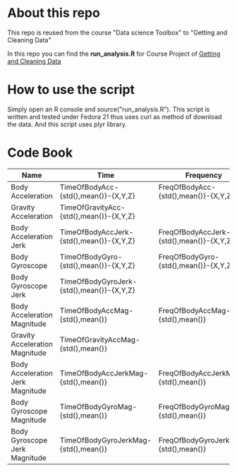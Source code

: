 # About this repo
This repo is reused from the course "Data science Toolbox" to "Getting and Cleaning Data"

In this repo you can find the **run_analysis.R** for Course Project of [Getting and Cleaning Data](https://class.coursera.org/getdata-032/)

# How to use the script

Simply open an R console and source("run_analysis.R"). This script is written and tested under Fedora 21 thus uses curl as method of download the data. And this script uses plyr library.

# Code Book
Name | Time | Frequency 
-----|------|----------
Body Acceleration | TimeOfBodyAcc-{std(),mean()}-{X,Y,Z} | FreqOfBodyAcc-{std(),mean()}-{X,Y,Z}
Gravity Acceleration | TimeOfGravityAcc-{std(),mean()}-{X,Y,Z} | 
Body Acceleration Jerk | TimeOfBodyAccJerk-{std(),mean()}-{X,Y,Z} | FreqOfBodyAccJerk-{std(),mean()}-{X,Y,Z} 
Body Gyroscope | TimeOfBodyGyro-{std(),mean()}-{X,Y,Z} | FreqOfBodyGyro-{std(),mean()}-{X,Y,Z}
Body Gyroscope Jerk | TimeOfBodyGyroJerk-{std(),mean()}-{X,Y,Z} | 
Body Acceleration Magnitude | TimeOfBodyAccMag-{std(),mean()} | FreqOfBodyAccMag-{std(),mean()}
Gravity Acceleration Magnitude | TimeOfGravityAccMag-{std(),mean()} | 
Body Acceleration Jerk Magnitude | TimeOfBodyAccJerkMag-{std(),mean()} | FreqOfBodyAccJerkMag-{std(),mean()}
Body Gyroscope Magnitude | TimeOfBodyGyroMag-{std(),mean()} | FreqOfBodyGyroMag-{std(),mean()}
Body Gyroscope Jerk Magnitude | TimeOfBodyGyroJerkMag-{std(),mean()} | FreqOfBodyGyroJerkMag-{std(),mean()}


